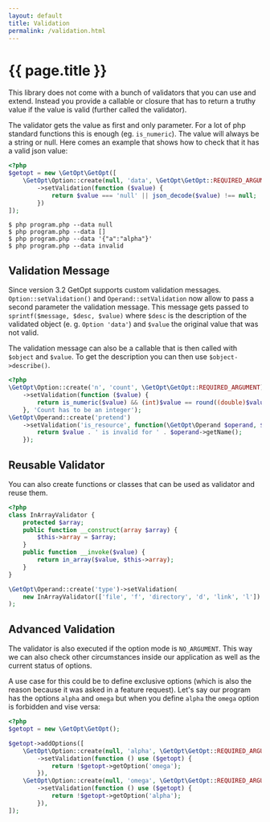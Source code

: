 ```yaml
---
layout: default
title: Validation
permalink: /validation.html
---
```

# {{ page.title }}

This library does not come with a bunch of validators that you can use and extend. Instead you provide a callable or
closure that has to return a truthy value if the value is valid (further called the validator).

The validator gets the value as first and only parameter. For a lot of php standard functions this is enough (eg. 
`is_numeric`). The value will always be a string or null. Here comes an example that shows how to check that it has
a valid json value:

```php
<?php
$getopt = new \GetOpt\GetOpt([
    \GetOpt\Option::create(null, 'data', \GetOpt\GetOpt::REQUIRED_ARGUMENT)
        ->setValidation(function ($value) {
            return $value === 'null' || json_decode($value) !== null;
        })
]);
```

```console
$ php program.php --data null
$ php program.php --data []
$ php program.php --data '{"a":"alpha"}'
$ php program.php --data invalid
```

## Validation Message

Since version 3.2 GetOpt supports custom validation messages. `Option::setValidation()` and `Operand::setValidation` now
allow to pass a second parameter the validation message. This message gets passed to `sprintf($message, $desc, $value)`
where `$desc` is the description of the validated object (e. g. `Option 'data'`) and `$value` the original value that
was not valid.

The validation message can also be a callable that is then called with `$object` and `$value`. To get the description
you can then use `$object->describe()`.

```php
<?php
\GetOpt\Option::create('n', 'count', \GetOpt\GetOpt::REQUIRED_ARGUMENT)
    ->setValidation(function ($value) {
        return is_numeric($value) && (int)$value == round((double)$value);
    }, 'Count has to be an integer');
\GetOpt\Operand::create('pretend')
    ->setValidation('is_resource', function(\GetOpt\Operand $operand, $value) {
        return $value . ' is invalid for ' . $operand->getName();
    });
```

## Reusable Validator

You can also create functions or classes that can be used as validator and reuse them.

```php
<?php
class InArrayValidator {
    protected $array;
    public function __construct(array $array) {
        $this->array = $array;
    }
    public function __invoke($value) {
        return in_array($value, $this->array);
    }
}

\GetOpt\Operand::create('type')->setValidation(
    new InArrayValidator(['file', 'f', 'directory', 'd', 'link', 'l'])
);
```

## Advanced Validation

The validator is also executed if the option mode is `NO_ARGUMENT`. This way we can also check other circumstances
inside our application as well as the current status of options.

A use case for this could be to define exclusive options (which is also the reason because it was asked in a feature
request). Let's say our program has the options `alpha` and `omega` but when you define `alpha` the `omega` option is
forbidden and vise versa:

```php
<?php
$getopt = new \GetOpt\GetOpt();

$getopt->addOptions([
    \GetOpt\Option::create(null, 'alpha', \GetOpt\GetOpt::REQUIRED_ARGUMENT)
        ->setValidation(function () use ($getopt) {
            return !$getopt->getOption('omega');
        }),
    \GetOpt\Option::create(null, 'omega', \GetOpt\GetOpt::REQUIRED_ARGUMENT)
        ->setValidation(function () use ($getopt) {
            return !$getopt->getOption('alpha');
        }),
]);
```
